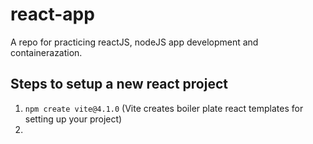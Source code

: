 # react-app

A repo for practicing reactJS, nodeJS app development and containerazation.

## Steps to setup a new react project

1. `npm create vite@4.1.0` (Vite creates boiler plate react templates for setting up your project)
2.
